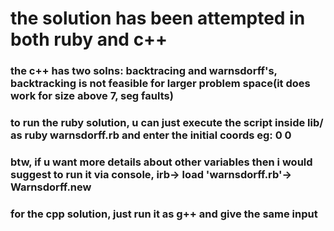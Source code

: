 # the solution has been attempted in both ruby and c++


### the c++ has two solns: backtracing and warnsdorff's, backtracking is not feasible for larger problem space(it does work for size above 7, seg faults)


### to run the ruby solution, u can just execute the script inside lib/ as  ruby warnsdorff.rb and enter the initial coords eg: 0 0


### btw, if u want more details about other variables then i would suggest to run it via console, irb-> load 'warnsdorff.rb'-> Warnsdorff.new


### for the cpp solution, just run it as g++ <filename> and give the same input